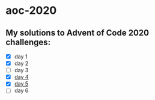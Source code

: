 # aoc-2020

## My solutions to Advent of Code 2020 challenges:
- [x] day 1
- [x] day 2 
- [ ] day 3
- [x] [day 4](https://parmsam.github.io/aoc-2020/aoc-2020-solutions-day4.html)
- [x] [day 5](https://parmsam.github.io/aoc-2020/aoc-2020-solutions-day5.html)
- [ ] day 6
